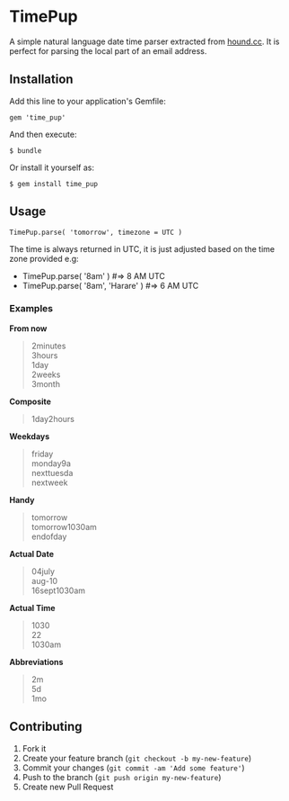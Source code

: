 # TimePup

A simple natural language date time parser extracted from [hound.cc](http://www.hound.cc). It is perfect for parsing the local part of an email address.

## Installation

Add this line to your application's Gemfile:

    gem 'time_pup'

And then execute:

    $ bundle

Or install it yourself as:

    $ gem install time_pup

## Usage

    TimePup.parse( 'tomorrow', timezone = UTC )

  The time is always returned in UTC, it is just adjusted based on the time zone provided e.g:

* TimePup.parse( '8am' ) #=> 8 AM UTC
* TimePup.parse( '8am', 'Harare' ) #=> 6 AM UTC

### Examples

**From now**

 > 2minutes <br/>
 > 3hours <br/>
 > 1day <br/>
 > 2weeks <br/>
 > 3month <br/>

**Composite**

 > 1day2hours <br/>

**Weekdays**

 > friday <br/>
 > monday9a <br/>
 > nexttuesda <br/>
 > nextweek <br/>

**Handy**

 > tomorrow <br/>
 > tomorrow1030am <br/>
 > endofday <br/>

**Actual Date**

 > 04july <br/>
 > aug-10 <br/>
 > 16sept1030am <br/>

**Actual Time**

 > 1030 <br/>
 > 22 <br/>
 > 1030am <br/>

**Abbreviations**

 > 2m <br/>
 > 5d <br/>
 > 1mo <br/>

## Contributing

1. Fork it
2. Create your feature branch (`git checkout -b my-new-feature`)
3. Commit your changes (`git commit -am 'Add some feature'`)
4. Push to the branch (`git push origin my-new-feature`)
5. Create new Pull Request
